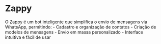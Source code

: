 # Zappy
O Zappy é um bot inteligente que simplifica o envio de mensagens via WhatsApp, permitindo: - Cadastro e organização de contatos - Criação de modelos de mensagens - Envio em massa personalizado - Interface intuitiva e fácil de usar
